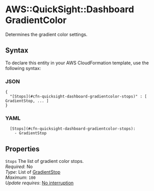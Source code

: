 # AWS::QuickSight::Dashboard GradientColor<a name="aws-properties-quicksight-dashboard-gradientcolor"></a>

Determines the gradient color settings\.

## Syntax<a name="aws-properties-quicksight-dashboard-gradientcolor-syntax"></a>

To declare this entity in your AWS CloudFormation template, use the following syntax:

### JSON<a name="aws-properties-quicksight-dashboard-gradientcolor-syntax.json"></a>

```
{
  "[Stops](#cfn-quicksight-dashboard-gradientcolor-stops)" : [ GradientStop, ... ]
}
```

### YAML<a name="aws-properties-quicksight-dashboard-gradientcolor-syntax.yaml"></a>

```
  [Stops](#cfn-quicksight-dashboard-gradientcolor-stops): 
    - GradientStop
```

## Properties<a name="aws-properties-quicksight-dashboard-gradientcolor-properties"></a>

`Stops`  <a name="cfn-quicksight-dashboard-gradientcolor-stops"></a>
The list of gradient color stops\.  
*Required*: No  
*Type*: List of [GradientStop](aws-properties-quicksight-dashboard-gradientstop.md)  
*Maximum*: `100`  
*Update requires*: [No interruption](https://docs.aws.amazon.com/AWSCloudFormation/latest/UserGuide/using-cfn-updating-stacks-update-behaviors.html#update-no-interrupt)